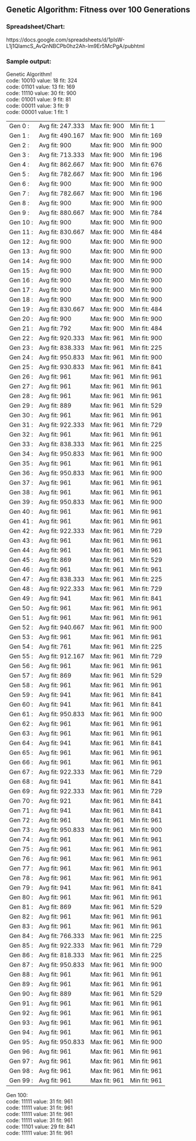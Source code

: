 <h2>Genetic Algorithm: Fitness over 100 Generations</h2>

<h3>Spreadsheet/Chart:</h3>
https://docs.google.com/spreadsheets/d/1pIsW-L1j1QlamcS_AvQnNBCPb0hz2Ah-lm9Er5McPgA/pubhtml

<h3>Sample output:</h3>
Genetic Algorithm!<br>
code: 10010 value: 18 fit: 324<br>
code: 01101 value: 13 fit: 169<br>
code: 11110 value: 30 fit: 900<br>
code: 01001 value: 9 fit: 81<br>
code: 00011 value: 3 fit: 9<br>
code: 00001 value: 1 fit: 1<br>

|          |                  |              |              |
| -------- | ---------------- | ------------ | ------------ |
| Gen 0  : | Avg fit: 247.333 | Max fit: 900 | Min fit: 1   |
| Gen 1  : | Avg fit: 490.167 | Max fit: 900 | Min fit: 169 |
| Gen 2  : | Avg fit: 900     | Max fit: 900 | Min fit: 900 |
| Gen 3  : | Avg fit: 713.333 | Max fit: 900 | Min fit: 196 |
| Gen 4  : | Avg fit: 862.667 | Max fit: 900 | Min fit: 676 |
| Gen 5  : | Avg fit: 782.667 | Max fit: 900 | Min fit: 196 |
| Gen 6  : | Avg fit: 900     | Max fit: 900 | Min fit: 900 |
| Gen 7  : | Avg fit: 782.667 | Max fit: 900 | Min fit: 196 |
| Gen 8  : | Avg fit: 900     | Max fit: 900 | Min fit: 900 |
| Gen 9  : | Avg fit: 880.667 | Max fit: 900 | Min fit: 784 |
| Gen 10 : | Avg fit: 900     | Max fit: 900 | Min fit: 900 |
| Gen 11 : | Avg fit: 830.667 | Max fit: 900 | Min fit: 484 |
| Gen 12 : | Avg fit: 900     | Max fit: 900 | Min fit: 900 |
| Gen 13 : | Avg fit: 900     | Max fit: 900 | Min fit: 900 |
| Gen 14 : | Avg fit: 900     | Max fit: 900 | Min fit: 900 |
| Gen 15 : | Avg fit: 900     | Max fit: 900 | Min fit: 900 |
| Gen 16 : | Avg fit: 900     | Max fit: 900 | Min fit: 900 |
| Gen 17 : | Avg fit: 900     | Max fit: 900 | Min fit: 900 |
| Gen 18 : | Avg fit: 900     | Max fit: 900 | Min fit: 900 |
| Gen 19 : | Avg fit: 830.667 | Max fit: 900 | Min fit: 484 |
| Gen 20 : | Avg fit: 900     | Max fit: 900 | Min fit: 900 |
| Gen 21 : | Avg fit: 792     | Max fit: 900 | Min fit: 484 |
| Gen 22 : | Avg fit: 920.333 | Max fit: 961 | Min fit: 900 |
| Gen 23 : | Avg fit: 838.333 | Max fit: 961 | Min fit: 225 |
| Gen 24 : | Avg fit: 950.833 | Max fit: 961 | Min fit: 900 |
| Gen 25 : | Avg fit: 930.833 | Max fit: 961 | Min fit: 841 |
| Gen 26 : | Avg fit: 961     | Max fit: 961 | Min fit: 961 |
| Gen 27 : | Avg fit: 961     | Max fit: 961 | Min fit: 961 |
| Gen 28 : | Avg fit: 961     | Max fit: 961 | Min fit: 961 |
| Gen 29 : | Avg fit: 889     | Max fit: 961 | Min fit: 529 |
| Gen 30 : | Avg fit: 961     | Max fit: 961 | Min fit: 961 |
| Gen 31 : | Avg fit: 922.333 | Max fit: 961 | Min fit: 729 |
| Gen 32 : | Avg fit: 961     | Max fit: 961 | Min fit: 961 |
| Gen 33 : | Avg fit: 838.333 | Max fit: 961 | Min fit: 225 |
| Gen 34 : | Avg fit: 950.833 | Max fit: 961 | Min fit: 900 |
| Gen 35 : | Avg fit: 961     | Max fit: 961 | Min fit: 961 |
| Gen 36 : | Avg fit: 950.833 | Max fit: 961 | Min fit: 900 |
| Gen 37 : | Avg fit: 961     | Max fit: 961 | Min fit: 961 |
| Gen 38 : | Avg fit: 961     | Max fit: 961 | Min fit: 961 |
| Gen 39 : | Avg fit: 950.833 | Max fit: 961 | Min fit: 900 |
| Gen 40 : | Avg fit: 961     | Max fit: 961 | Min fit: 961 |
| Gen 41 : | Avg fit: 961     | Max fit: 961 | Min fit: 961 |
| Gen 42 : | Avg fit: 922.333 | Max fit: 961 | Min fit: 729 |
| Gen 43 : | Avg fit: 961     | Max fit: 961 | Min fit: 961 |
| Gen 44 : | Avg fit: 961     | Max fit: 961 | Min fit: 961 |
| Gen 45 : | Avg fit: 869     | Max fit: 961 | Min fit: 529 |
| Gen 46 : | Avg fit: 961     | Max fit: 961 | Min fit: 961 |
| Gen 47 : | Avg fit: 838.333 | Max fit: 961 | Min fit: 225 |
| Gen 48 : | Avg fit: 922.333 | Max fit: 961 | Min fit: 729 |
| Gen 49 : | Avg fit: 941     | Max fit: 961 | Min fit: 841 |
| Gen 50 : | Avg fit: 961     | Max fit: 961 | Min fit: 961 |
| Gen 51 : | Avg fit: 961     | Max fit: 961 | Min fit: 961 |
| Gen 52 : | Avg fit: 940.667 | Max fit: 961 | Min fit: 900 |
| Gen 53 : | Avg fit: 961     | Max fit: 961 | Min fit: 961 |
| Gen 54 : | Avg fit: 761     | Max fit: 961 | Min fit: 225 |
| Gen 55 : | Avg fit: 912.167 | Max fit: 961 | Min fit: 729 |
| Gen 56 : | Avg fit: 961     | Max fit: 961 | Min fit: 961 |
| Gen 57 : | Avg fit: 869     | Max fit: 961 | Min fit: 529 |
| Gen 58 : | Avg fit: 961     | Max fit: 961 | Min fit: 961 |
| Gen 59 : | Avg fit: 941     | Max fit: 961 | Min fit: 841 |
| Gen 60 : | Avg fit: 941     | Max fit: 961 | Min fit: 841 |
| Gen 61 : | Avg fit: 950.833 | Max fit: 961 | Min fit: 900 |
| Gen 62 : | Avg fit: 961     | Max fit: 961 | Min fit: 961 |
| Gen 63 : | Avg fit: 961     | Max fit: 961 | Min fit: 961 |
| Gen 64 : | Avg fit: 941     | Max fit: 961 | Min fit: 841 |
| Gen 65 : | Avg fit: 961     | Max fit: 961 | Min fit: 961 |
| Gen 66 : | Avg fit: 961     | Max fit: 961 | Min fit: 961 |
| Gen 67 : | Avg fit: 922.333 | Max fit: 961 | Min fit: 729 |
| Gen 68 : | Avg fit: 941     | Max fit: 961 | Min fit: 841 |
| Gen 69 : | Avg fit: 922.333 | Max fit: 961 | Min fit: 729 |
| Gen 70 : | Avg fit: 921     | Max fit: 961 | Min fit: 841 |
| Gen 71 : | Avg fit: 941     | Max fit: 961 | Min fit: 841 |
| Gen 72 : | Avg fit: 961     | Max fit: 961 | Min fit: 961 |
| Gen 73 : | Avg fit: 950.833 | Max fit: 961 | Min fit: 900 |
| Gen 74 : | Avg fit: 961     | Max fit: 961 | Min fit: 961 |
| Gen 75 : | Avg fit: 961     | Max fit: 961 | Min fit: 961 |
| Gen 76 : | Avg fit: 961     | Max fit: 961 | Min fit: 961 |
| Gen 77 : | Avg fit: 961     | Max fit: 961 | Min fit: 961 |
| Gen 78 : | Avg fit: 961     | Max fit: 961 | Min fit: 961 |
| Gen 79 : | Avg fit: 941     | Max fit: 961 | Min fit: 841 |
| Gen 80 : | Avg fit: 961     | Max fit: 961 | Min fit: 961 |
| Gen 81 : | Avg fit: 869     | Max fit: 961 | Min fit: 529 |
| Gen 82 : | Avg fit: 961     | Max fit: 961 | Min fit: 961 |
| Gen 83 : | Avg fit: 961     | Max fit: 961 | Min fit: 961 |
| Gen 84 : | Avg fit: 766.333 | Max fit: 961 | Min fit: 225 |
| Gen 85 : | Avg fit: 922.333 | Max fit: 961 | Min fit: 729 |
| Gen 86 : | Avg fit: 818.333 | Max fit: 961 | Min fit: 225 |
| Gen 87 : | Avg fit: 950.833 | Max fit: 961 | Min fit: 900 |
| Gen 88 : | Avg fit: 961     | Max fit: 961 | Min fit: 961 |
| Gen 89 : | Avg fit: 961     | Max fit: 961 | Min fit: 961 |
| Gen 90 : | Avg fit: 889     | Max fit: 961 | Min fit: 529 |
| Gen 91 : | Avg fit: 961     | Max fit: 961 | Min fit: 961 |
| Gen 92 : | Avg fit: 961     | Max fit: 961 | Min fit: 961 |
| Gen 93 : | Avg fit: 961     | Max fit: 961 | Min fit: 961 |
| Gen 94 : | Avg fit: 961     | Max fit: 961 | Min fit: 961 |
| Gen 95 : | Avg fit: 950.833 | Max fit: 961 | Min fit: 900 |
| Gen 96 : | Avg fit: 961     | Max fit: 961 | Min fit: 961 |
| Gen 97 : | Avg fit: 961     | Max fit: 961 | Min fit: 961 |
| Gen 98 : | Avg fit: 961     | Max fit: 961 | Min fit: 961 |
| Gen 99 : | Avg fit: 961     | Max fit: 961 | Min fit: 961 |
Gen 100:<br>
code: 11111 value: 31 fit: 961<br>
code: 11111 value: 31 fit: 961<br>
code: 11111 value: 31 fit: 961<br>
code: 11111 value: 31 fit: 961<br>
code: 11101 value: 29 fit: 841<br>
code: 11111 value: 31 fit: 961<br>